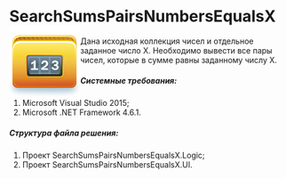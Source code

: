 # SearchSumsPairsNumbersEqualsX <img src="https://raw.githubusercontent.com/platonov-eugene/SearchSumsPairsNumbersEqualsX/master/SearchSumsPairsNumbersEqualsX/SearchSumsPairsNumbersEqualsX.UI/Images/Logotype.png" width="128" height="128" align="left" />
Дана исходная коллекция чисел и отдельное заданное число X. Необходимо вывести все пары чисел, которые в сумме равны заданному числу X.

##### Системные требования:
1. Microsoft Visual Studio 2015;
2. Microsoft .NET Framework 4.6.1.

##### Структура файла решения:
1. Проект SearchSumsPairsNumbersEqualsX.Logic;
2. Проект SearchSumsPairsNumbersEqualsX.UI.
